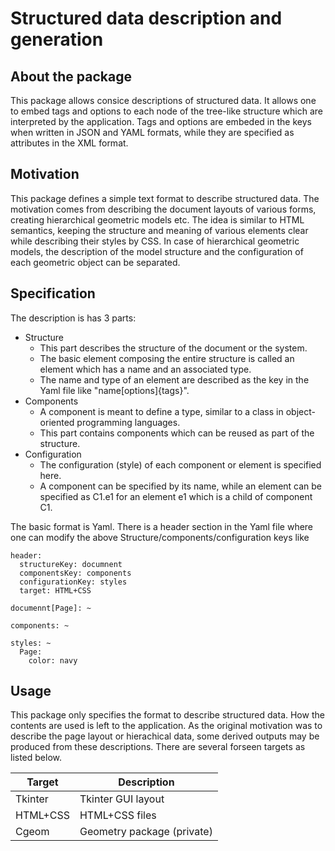# Structured data description and generation

## About the package
This package allows consice descriptions of structured data. It allows one to embed tags and options to each node of the tree-like structure which are interpreted by the application. Tags and options are embeded in the keys when written in JSON and YAML formats, while they are specified as attributes in the XML format.

## Motivation
This package defines a simple text format to describe structured data. The motivation comes from describing the document layouts of 
various forms, creating hierarchical geometric models etc. The idea is similar to HTML semantics, keeping the structure and
meaning of various elements clear while describing their styles by CSS. In case of hierarchical geometric models,
the description of the model structure and the configuration of each geometric object can be separated.

## Specification
The description is has 3 parts:
* Structure
  * This part describes the structure of the document or the system.
  * The basic element composing the entire structure is called an element which has a name and an associated type.
  * The name and type of an element are described as the key in the Yaml file like "name[options]{tags}".
* Components
  * A component is meant to define a type, similar to a class in object-oriented programming languages. 
  * This part contains components which can be reused as part of the structure.
* Configuration
  * The configuration (style) of each component or element is specified here.
  * A component can be specified by its name, while an element can be specified as C1.e1 for an element e1 which is a child of component C1.

The basic format is Yaml. There is a header section in the Yaml file where one can modify the above Structure/components/configuration keys like

``` yaml: headerExample.yaml
header:
  structureKey: documnent
  componentsKey: components
  configurationKey: styles
  target: HTML+CSS
  
documennt[Page]: ~

components: ~

styles: ~
  Page:
    color: navy
```

## Usage
This package only specifies the format to describe structured data. How the contents are used is left to the application.
As the original motivation was to describe the page layout or hierachical data, some derived outputs may be produced from
these descriptions. There are several forseen targets as listed below.

| Target | Description |
| ------ | ----------- |
| Tkinter | Tkinter GUI layout |
| HTML+CSS | HTML+CSS files |
| Cgeom | Geometry package (private) |
